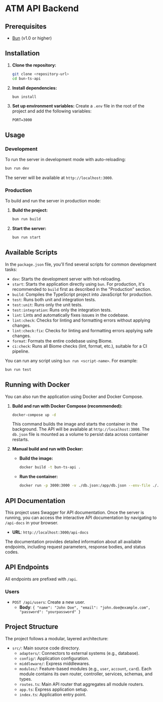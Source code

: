 # ATM API Backend

## Prerequisites

-   [Bun](https://bun.sh/) (v1.0 or higher)

## Installation

1.  **Clone the repository:**
    ```bash
    git clone <repository-url>
    cd bun-ts-api
    ```

2.  **Install dependencies:**
    ```bash
    bun install
    ```

3.  **Set up environment variables:**
    Create a `.env` file in the root of the project and add the following variables:
    ```
    PORT=3000
    ```

## Usage

### Development

To run the server in development mode with auto-reloading:

```bash
bun run dev
```

The server will be available at `http://localhost:3000`.

### Production

To build and run the server in production mode:

1.  **Build the project:**
    ```bash
    bun run build
    ```

2.  **Start the server:**
    ```bash
    bun run start
    ```

## Available Scripts

In the `package.json` file, you'll find several scripts for common development tasks:

-   `dev`: Starts the development server with hot-reloading.
-   `start`: Starts the application directly using `bun`. For production, it's recommended to `build` first as described in the "Production" section.
-   `build`: Compiles the TypeScript project into JavaScript for production.
-   `test`: Runs both unit and integration tests.
-   `test:unit`: Runs only the unit tests.
-   `test:integration`: Runs only the integration tests.
-   `lint`: Lints and automatically fixes issues in the codebase.
-   `lint:check`: Checks for linting and formatting errors without applying changes.
-   `lint:check:fix`: Checks for linting and formatting errors applying safe changes.
-   `format`: Formats the entire codebase using Biome.
-   `ci:check`: Runs all Biome checks (lint, format, etc.), suitable for a CI pipeline.

You can run any script using `bun run <script-name>`. For example:
```bash
bun run test
```

## Running with Docker

You can also run the application using Docker and Docker Compose.

1.  **Build and run with Docker Compose (recommended):**
    ```bash
    docker-compose up -d
    ```
    This command builds the image and starts the container in the background. The API will be available at `http://localhost:3000`. The `db.json` file is mounted as a volume to persist data across container restarts.

2.  **Manual build and run with Docker:**
    -   **Build the image:**
        ```bash
        docker build -t bun-ts-api .
        ```
    -   **Run the container:**
        ```bash
        docker run -p 3000:3000 -v ./db.json:/app/db.json --env-file ./.env bun-ts-api
        ```

## API Documentation

This project uses Swagger for API documentation. Once the server is running, you can access the interactive API documentation by navigating to `/api-docs` in your browser.

-   **URL**: `http://localhost:3000/api-docs`

The documentation provides detailed information about all available endpoints, including request parameters, response bodies, and status codes.

## API Endpoints

All endpoints are prefixed with `/api`.

### Users
- `POST /api/users`: Create a new user.
  - **Body**: `{ "name": "John Doe", "email": "john.doe@example.com", "password": "yourpassword" }`

## Project Structure

The project follows a modular, layered architecture:

-   `src/`: Main source code directory.
    -   `adapters/`: Connectors to external systems (e.g., database).
    -   `config/`: Application configuration.
    -   `middleware/`: Express middlewares.
    -   `modules/`: Feature-based modules (e.g., `user`, `account`, `card`). Each module contains its own router, controller, services, schemas, and types.
    -   `routes.ts`: Main API router that aggregates all module routers.
    -   `app.ts`: Express application setup.
    -   `index.ts`: Application entry point.

